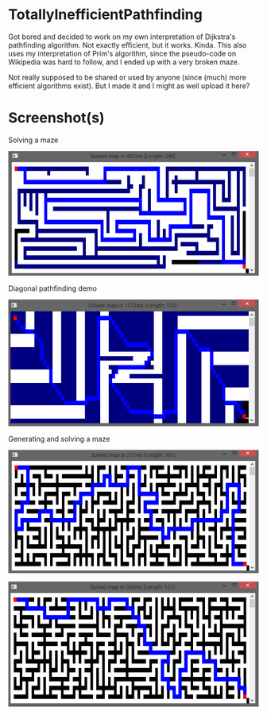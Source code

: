 # TotallyInefficientPathfinding
Got bored and decided to work on my own interpretation of Dijkstra's pathfinding algorithm. Not exactly efficient, but it works. Kinda. This also uses my interpretation of Prim's algorithm, since the pseudo-code on Wikipedia was hard to follow, and I ended up with a very broken maze. 

Not really supposed to be shared or used by anyone (since (much) more efficient algorithms exist). But I made it and I might as well upload it here?

# Screenshot(s)
Solving a maze

![](https://raw.githubusercontent.com/lin-e/TotallyInefficientPathfinding/master/Images/VMb7kW2.png)

Diagonal pathfinding demo

![](https://raw.githubusercontent.com/lin-e/TotallyInefficientPathfinding/master/Images/UcynPEE.png)

Generating and solving a maze

![](https://raw.githubusercontent.com/lin-e/TotallyInefficientPathfinding/master/Images/auaZ6sS.png)

![](https://raw.githubusercontent.com/lin-e/TotallyInefficientPathfinding/master/Images/wK8cb4G.png)
